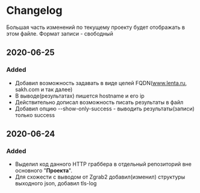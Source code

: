 # Changelog

Большая часть изменений по текущему проекту будет отображать в этом файле. Формат записи - свободный

## 2020-06-25
### Added

- Добавил возможность задавать в виде целей FQDN(www.lenta.ru, sakh.com и так далее)
- В выводе(результатах) пишется hostname и его ip
- Действительно дописал возможность писать результаты в файл
- Добавил опцию --show-only-success - выводить результаты(записи) только success

## 2020-06-24
### Added

- Выделил код данного HTTP граббера в отдельный репозиторий вне основного "**Проекта**".
- Для схожести с выводом от Zgrab2 добавил(изменил) структуры выходного json, добавил tls-log
